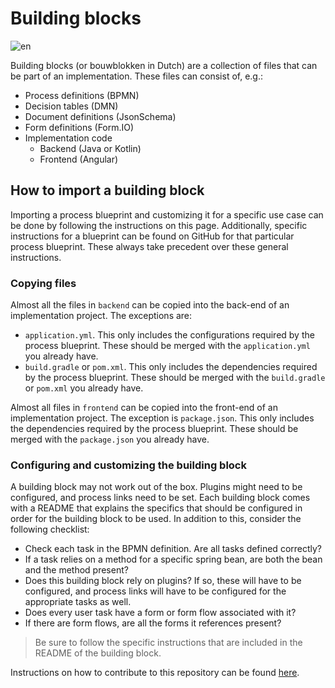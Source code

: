 # Building blocks

![en](https://img.shields.io/badge/lang-en-red.svg)

Building blocks (or bouwblokken in Dutch) are a collection of files that can be part of an implementation. 
These files can consist of, e.g.:
- Process definitions (BPMN)
- Decision tables (DMN)
- Document definitions (JsonSchema)
- Form definitions (Form.IO)
- Implementation code 
  - Backend (Java or Kotlin)
  - Frontend (Angular)

## How to import a building block

Importing a process blueprint and customizing it for a specific use case can be done by following the instructions on
this page. Additionally, specific instructions for a blueprint can be found on GitHub for that particular process
blueprint. These always take precedent over these general instructions.

### Copying files

Almost all the files in `backend` can be copied into the back-end of an implementation project. The exceptions are:

* `application.yml`. This only includes the configurations required by the process blueprint. These should be merged
  with the `application.yml` you already have.
* `build.gradle` or `pom.xml`. This only includes the dependencies required by the process blueprint. These should be
  merged with the `build.gradle` or `pom.xml` you already have.

Almost all files in `frontend` can be copied into the front-end of an implementation project. The exception is
`package.json`. This only includes the dependencies required by the process blueprint. These should be merged with
the `package.json` you already have.

### Configuring and customizing the building block

A building block may not work out of the box. Plugins might need to be configured, and process links need to be set.
Each building block comes with a README that explains the specifics that should be configured in order for the
building block to be used. In addition to this, consider the following checklist:

* Check each task in the BPMN definition. Are all tasks defined correctly?
* If a task relies on a method for a specific spring bean, are both the bean and the method present?
* Does this building block rely on plugins? If so, these will have to be configured, and process links will have to
  be configured for the appropriate tasks as well.
* Does every user task have a form or form flow associated with it?
* If there are form flows, are all the forms it references present?

> Be sure to follow the specific instructions that are included in the README of the building block.

Instructions on how to contribute to this repository can be found [here](https://github.com/generiekzaakafhandelcomponent/Bouwblokken/blob/main/CONTRIBUTING.md).
